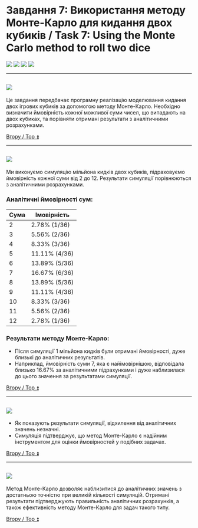 # Завдання 7: Використання методу Монте-Карло для кидання двох кубиків / Task 7: Using the Monte Carlo method to roll two dice

<a href="#1"><img src="https://img.shields.io/badge/Мета завдання / Objective of the task-512BD4?style=for-the-badge"/></a> <a href="#2"><img src="https://img.shields.io/badge/Опис завдання / Task description-ECD53F?style=for-the-badge"/></a> <a href="#3"><img src="https://img.shields.io/badge/Порівняння аналітичних та експериментальних даних / Comparison of analytical and experimental data-007054?style=for-the-badge"/></a> <a href="#4"><img src="https://img.shields.io/badge/Висновки / Conclusions-A9225C?style=for-the-badge"/></a>
___
<a id="1"></a>
## <img src="https://img.shields.io/badge/Мета завдання / Objective of the task-512BD4?style=for-the-badge"/>
Це завдання передбачає програмну реалізацію моделювання кидання двох ігрових кубиків за допомогою методу Монте-Карло. Необхідно визначити ймовірність кожної можливої суми чисел, що випадають на двох кубиках, та порівняти отримані результати з аналітичними розрахунками.

[Вгору / Top :arrow_double_up:](#top)

___

<a id="2"></a>
## <img src="https://img.shields.io/badge/Опис завдання / Task description-ECD53F?style=for-the-badge"/>
Ми виконуємо симуляцію мільйона кидків двох кубиків, підраховуємо ймовірність кожної суми від 2 до 12. Результати симуляції порівнюються з аналітичними розрахунками.

### Аналітичні ймовірності сум:
| Сума | Імовірність |
|------|-------------|
| 2    | 2.78% (1/36) |
| 3    | 5.56% (2/36) |
| 4    | 8.33% (3/36) |
| 5    | 11.11% (4/36) |
| 6    | 13.89% (5/36) |
| 7    | 16.67% (6/36) |
| 8    | 13.89% (5/36) |
| 9    | 11.11% (4/36) |
| 10   | 8.33% (3/36) |
| 11   | 5.56% (2/36) |
| 12   | 2.78% (1/36) |

### Результати методу Монте-Карло:
- Після симуляції 1 мільйона кидків були отримані ймовірності, дуже близькі до аналітичних результатів.
- Наприклад, ймовірність суми 7, яка є найімовірнішою, відповідала близько 16.67% за аналітичними підрахунками і дуже наблизилася до цього значення за результатами симуляції.

[Вгору / Top :arrow_double_up:](#top)

___

<a id="3"></a>
## <img src="https://img.shields.io/badge/Порівняння аналітичних та експериментальних даних / Comparison of analytical and experimental data-007054?style=for-the-badge"/>
- Як показують результати симуляції, відхилення від аналітичних значень незначні.
- Симуляція підтверджує, що метод Монте-Карло є надійним інструментом для оцінки ймовірностей у подібних задачах.

[Вгору / Top :arrow_double_up:](#top)
___

<a id="4"></a>
## <img src="https://img.shields.io/badge/Висновки / Conclusions-A9225C?style=for-the-badge"/>
Метод Монте-Карло дозволяє наблизитися до аналітичних значень з достатньою точністю при великій кількості симуляцій. Отримані результати підтверджують правильність аналітичних розрахунків, а також ефективність методу Монте-Карло для задач такого типу.

[Вгору / Top :arrow_double_up:](#top)